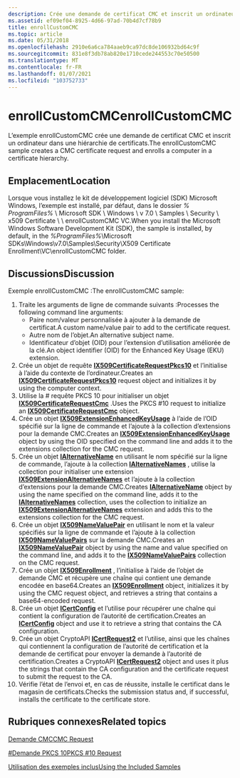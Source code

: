 ```yaml
---
description: Crée une demande de certificat CMC et inscrit un ordinateur dans une hiérarchie de certificats.
ms.assetid: ef09ef04-8925-4d66-97ad-70b4d7cf78b9
title: enrollCustomCMC
ms.topic: article
ms.date: 05/31/2018
ms.openlocfilehash: 2910e6a6ca784aaeb9ca97dc8de106932bd64c9f
ms.sourcegitcommit: 831e8f3db78ab820e1710cede244553c70e50500
ms.translationtype: MT
ms.contentlocale: fr-FR
ms.lasthandoff: 01/07/2021
ms.locfileid: "103752733"
---
```

# <a name="enrollcustomcmc"></a><span data-ttu-id="4861a-103">enrollCustomCMC</span><span class="sxs-lookup"><span data-stu-id="4861a-103">enrollCustomCMC</span></span>

<span data-ttu-id="4861a-104">L’exemple enrollCustomCMC crée une demande de certificat CMC et inscrit un ordinateur dans une hiérarchie de certificats.</span><span class="sxs-lookup"><span data-stu-id="4861a-104">The enrollCustomCMC sample creates a CMC certificate request and enrolls a computer in a certificate hierarchy.</span></span>

## <a name="location"></a><span data-ttu-id="4861a-105">Emplacement</span><span class="sxs-lookup"><span data-stu-id="4861a-105">Location</span></span>

<span data-ttu-id="4861a-106">Lorsque vous installez le kit de développement logiciel (SDK) Microsoft Windows, l’exemple est installé, par défaut, dans le dossier *% ProgramFiles%* \\ Microsoft SDK \\ Windows \\ v 7.0 \\ Samples \\ Security \\ x509 Certificate \\ \\ enrollCustomCMC VC.</span><span class="sxs-lookup"><span data-stu-id="4861a-106">When you install the Microsoft Windows Software Development Kit (SDK), the sample is installed, by default, in the *%ProgramFiles%*\\Microsoft SDKs\\Windows\\v7.0\\Samples\\Security\\X509 Certificate Enrollment\\VC\\enrollCustomCMC folder.</span></span>

## <a name="discussion"></a><span data-ttu-id="4861a-107">Discussions</span><span class="sxs-lookup"><span data-stu-id="4861a-107">Discussion</span></span>

<span data-ttu-id="4861a-108">Exemple enrollCustomCMC :</span><span class="sxs-lookup"><span data-stu-id="4861a-108">The enrollCustomCMC sample:</span></span>

1.  <span data-ttu-id="4861a-109">Traite les arguments de ligne de commande suivants :</span><span class="sxs-lookup"><span data-stu-id="4861a-109">Processes the following command line arguments:</span></span>
    -   <span data-ttu-id="4861a-110">Paire nom/valeur personnalisée à ajouter à la demande de certificat.</span><span class="sxs-lookup"><span data-stu-id="4861a-110">A custom name/value pair to add to the certificate request.</span></span>
    -   <span data-ttu-id="4861a-111">Autre nom de l’objet.</span><span class="sxs-lookup"><span data-stu-id="4861a-111">An alternative subject name.</span></span>
    -   <span data-ttu-id="4861a-112">Identificateur d’objet (OID) pour l’extension d’utilisation améliorée de la clé.</span><span class="sxs-lookup"><span data-stu-id="4861a-112">An object identifier (OID) for the Enhanced Key Usage (EKU) extension.</span></span>
2.  <span data-ttu-id="4861a-113">Crée un objet de requête [**IX509CertificateRequestPkcs10**](/windows/desktop/api/CertEnroll/nn-certenroll-ix509certificaterequestpkcs10) et l’initialise à l’aide du contexte de l’ordinateur.</span><span class="sxs-lookup"><span data-stu-id="4861a-113">Creates an [**IX509CertificateRequestPkcs10**](/windows/desktop/api/CertEnroll/nn-certenroll-ix509certificaterequestpkcs10) request object and initializes it by using the computer context.</span></span>
3.  <span data-ttu-id="4861a-114">Utilise la \# requête PKCS 10 pour initialiser un objet [**IX509CertificateRequestCmc**](/windows/desktop/api/CertEnroll/nn-certenroll-ix509certificaterequestcmc) .</span><span class="sxs-lookup"><span data-stu-id="4861a-114">Uses the PKCS \#10 request to initialize an [**IX509CertificateRequestCmc**](/windows/desktop/api/CertEnroll/nn-certenroll-ix509certificaterequestcmc) object.</span></span>
4.  <span data-ttu-id="4861a-115">Crée un objet [**IX509ExtensionEnhancedKeyUsage**](/windows/desktop/api/CertEnroll/nn-certenroll-ix509extensionenhancedkeyusage) à l’aide de l’OID spécifié sur la ligne de commande et l’ajoute à la collection d’extensions pour la demande CMC.</span><span class="sxs-lookup"><span data-stu-id="4861a-115">Creates an [**IX509ExtensionEnhancedKeyUsage**](/windows/desktop/api/CertEnroll/nn-certenroll-ix509extensionenhancedkeyusage) object by using the OID specified on the command line and adds it to the extensions collection for the CMC request.</span></span>
5.  <span data-ttu-id="4861a-116">Crée un objet [**IAlternativeName**](/windows/desktop/api/CertEnroll/nn-certenroll-ialternativename) en utilisant le nom spécifié sur la ligne de commande, l’ajoute à la collection [**IAlternativeNames**](/windows/desktop/api/CertEnroll/nn-certenroll-ialternativenames) , utilise la collection pour initialiser une extension [**IX509ExtensionAlternativeNames**](/windows/desktop/api/CertEnroll/nn-certenroll-ix509extensionalternativenames) et l’ajoute à la collection d’extensions pour la demande CMC.</span><span class="sxs-lookup"><span data-stu-id="4861a-116">Creates [**IAlternativeName**](/windows/desktop/api/CertEnroll/nn-certenroll-ialternativename) object by using the name specified on the command line, adds it to the [**IAlternativeNames**](/windows/desktop/api/CertEnroll/nn-certenroll-ialternativenames) collection, uses the collection to initialize an [**IX509ExtensionAlternativeNames**](/windows/desktop/api/CertEnroll/nn-certenroll-ix509extensionalternativenames) extension and adds this to the extensions collection for the CMC request.</span></span>
6.  <span data-ttu-id="4861a-117">Crée un objet [**IX509NameValuePair**](/windows/desktop/api/CertEnroll/nn-certenroll-ix509namevaluepair) en utilisant le nom et la valeur spécifiés sur la ligne de commande et l’ajoute à la collection [**IX509NameValuePairs**](/windows/desktop/api/CertEnroll/nn-certenroll-ix509namevaluepairs) sur la demande CMC.</span><span class="sxs-lookup"><span data-stu-id="4861a-117">Creates an [**IX509NameValuePair**](/windows/desktop/api/CertEnroll/nn-certenroll-ix509namevaluepair) object by using the name and value specified on the command line, and adds it to the [**IX509NameValuePairs**](/windows/desktop/api/CertEnroll/nn-certenroll-ix509namevaluepairs) collection on the CMC request.</span></span>
7.  <span data-ttu-id="4861a-118">Crée un objet [**IX509Enrollment**](/windows/desktop/api/CertEnroll/nn-certenroll-ix509enrollment) , l’initialise à l’aide de l’objet de demande CMC et récupère une chaîne qui contient une demande encodée en base64.</span><span class="sxs-lookup"><span data-stu-id="4861a-118">Creates an [**IX509Enrollment**](/windows/desktop/api/CertEnroll/nn-certenroll-ix509enrollment) object, initializes it by using the CMC request object, and retrieves a string that contains a base64-encoded request.</span></span>
8.  <span data-ttu-id="4861a-119">Crée un objet [**ICertConfig**](/windows/desktop/api/certcli/nn-certcli-icertconfig) et l’utilise pour récupérer une chaîne qui contient la configuration de l’autorité de certification.</span><span class="sxs-lookup"><span data-stu-id="4861a-119">Creates an [**ICertConfig**](/windows/desktop/api/certcli/nn-certcli-icertconfig) object and use it to retrieve a string that contains the CA configuration.</span></span>
9.  <span data-ttu-id="4861a-120">Crée un objet CryptoAPI [**ICertRequest2**](/windows/desktop/api/certcli/nn-certcli-icertrequest2) et l’utilise, ainsi que les chaînes qui contiennent la configuration de l’autorité de certification et la demande de certificat pour envoyer la demande à l’autorité de certification.</span><span class="sxs-lookup"><span data-stu-id="4861a-120">Creates a CryptoAPI [**ICertRequest2**](/windows/desktop/api/certcli/nn-certcli-icertrequest2) object and uses it plus the strings that contain the CA configuration and the certificate request to submit the request to the CA.</span></span>
10. <span data-ttu-id="4861a-121">Vérifie l’état de l’envoi et, en cas de réussite, installe le certificat dans le magasin de certificats.</span><span class="sxs-lookup"><span data-stu-id="4861a-121">Checks the submission status and, if successful, installs the certificate to the certificate store.</span></span>

## <a name="related-topics"></a><span data-ttu-id="4861a-122">Rubriques connexes</span><span class="sxs-lookup"><span data-stu-id="4861a-122">Related topics</span></span>

<dl> <dt>

[<span data-ttu-id="4861a-123">Demande CMC</span><span class="sxs-lookup"><span data-stu-id="4861a-123">CMC Request</span></span>](cmc-request.md)
</dt> <dt>

[<span data-ttu-id="4861a-124">\#Demande PKCS 10</span><span class="sxs-lookup"><span data-stu-id="4861a-124">PKCS \#10 Request</span></span>](pkcs--10-request.md)
</dt> <dt>

[<span data-ttu-id="4861a-125">Utilisation des exemples inclus</span><span class="sxs-lookup"><span data-stu-id="4861a-125">Using the Included Samples</span></span>](using-the-included-samples.md)
</dt> </dl>

 

 

